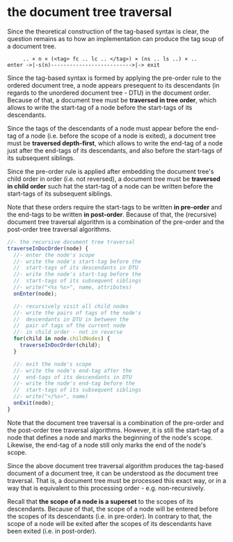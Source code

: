 
<!-- ======================================================================= -->
# the document tree traversal

Since the theoretical construction of the tag-based syntax is clear, the
question remains as to how an implementation can produce the tag soup of
a document tree.

```
     .. × n × (<tag> fc .. lc .. </tag>) × (ns .. ls ..) × ..
enter ->|-s(n)-------------------------->|-> exit
```

Since the tag-based syntax is formed by applying the pre-order rule to
the ordered document tree, a node appears presequent to its descendants
(in regards to the unordered document tree - DTU) in the document order.
Because of that, a document tree must be **traversed in tree order**,
which allows to write the start-tag of a node before the start-tags of
its descendants.

Since the tags of the descendants of a node must appear before the end-tag
of a node (i.e. before the scope of a node is exited), a document tree must
be **traversed depth-first**, which allows to write the end-tag of a node
just after the end-tags of its descendants, and also before the start-tags
of its subsequent siblings.

Since the pre-order rule is applied after embedding the document tree's
child order in order (i.e. not reversed), a document tree must be
**traversed in child order** such hat the start-tag of a node can be
written before the start-tags of its subsequent siblings.

Note that these orders require the start-tags to be written **in pre-order**
and the end-tags to be written **in post-order**. Because of that, the
(recursive) document tree traversal algorithm is a combination of the
pre-order and the post-order tree traversal algorithms.

```js
//- the recursive document tree traversal
traverseInDocOrder(node) {
  //- enter the node's scope
  //- write the node's start-tag before the
  //  start-tags of its descendants in DTU
  //- write the node's start-tag before the
  //  start-tags of its subsequent siblings
  //- write("<%s %s>", name, attributes)
  onEnter(node);

  //- recursively visit all child nodes
  //- write the pairs of tags of the node's
  //  descendants in DTU in between the
  //  pair of tags of the current node
  //- in child order - not in reverse
  for(child in node.childNodes) {
    traverseInDocOrder(child);
  }

  //- exit the node's scope
  //- write the node's end-tag after the
  //  end-tags of its descendants in DTU
  //- write the node's end-tag before the
  //  start-tags of its subsequent siblings
  //- write("</%s>", name)
  onExit(node);
}
```

Note that the document tree traversal is a combination of the pre-order and
the post-order tree traversal algorithms. However, it is still the start-tag
of a node that defines a node and marks the beginning of the node's scope.
Likewise, the end-tag of a node still only marks the end of the node's scope.

Since the above document tree traversal algorithm produces the tag-based
document of a document tree, it can be understood as *the* document tree
traversal. That is, a document tree must be processed this exact way, or
in a way that is equivalent to this processing order - e.g. non-recursively.

Recall that **the scope of a node is a superset** to the scopes of its
descendants. Because of that, the scope of a node will be entered before
the scopes of its descendants (i.e. in pre-order). In contrary to that,
the scope of a node will be exited after the scopes of its descendants
have been exited (i.e. in post-order).
